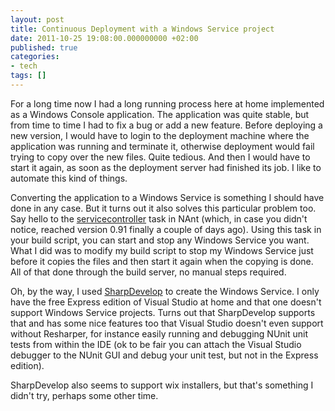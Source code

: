 ```yaml
---
layout: post
title: Continuous Deployment with a Windows Service project
date: 2011-10-25 19:08:00.000000000 +02:00
published: true
categories:
- tech
tags: []
---
```


For a long time now I had a long running process here at home implemented as a Windows Console application. The application was quite stable, but from time to time I had to fix a bug or add a new feature. Before deploying a new version, I would have to login to the deployment machine where the application was running and terminate it, otherwise deployment would fail trying to copy over the new files. Quite tedious. And then I would have to start it again, as soon as the deployment server had finished its job. I like to automate this kind of things.

Converting the application to a Windows Service is something I should have done in any case. But it turns out it also solves this particular problem too. Say hello to the <a href="http://nant.sourceforge.net/release/0.91/help/tasks/servicecontroller.html" target="_blank">servicecontroller</a> task in NAnt (which, in case you didn't notice, reached version 0.91 finally a couple of days ago). Using this task in your build script, you can start and stop any Windows Service you want. What I did was to modify my build script to stop my Windows Service just before it copies the files and then start it again when the copying is done. All of that done through the build server, no manual steps required.

Oh, by the way, I used <a href="http://www.icsharpcode.net/opensource/sd/" target="_blank">SharpDevelop</a> to create the Windows Service. I only have the free Express edition of Visual Studio at home and that one doesn't support Windows Service projects. Turns out that SharpDevelop supports that and has some nice features too that Visual Studio doesn't even support without Resharper, for instance easily running and debugging NUnit unit tests from within the IDE (ok to be fair you can attach the Visual Studio debugger to the NUnit GUI and debug your unit test, but not in the Express edition).

SharpDevelop also seems to support wix installers, but that's something I didn't try, perhaps some other time.

